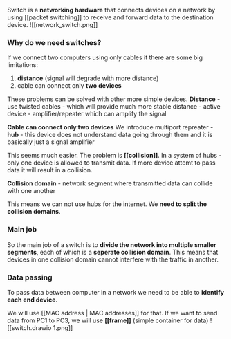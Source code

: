 Switch is a **networking hardware** that connects devices on a network by using [[packet switching]] to receive and forward data to the destination device.
![[network_switch.png]]

### Why do we need switches?
If we connect two computers using only cables it there are some big limitations:
1. **distance** (signal will degrade with more distance)
2. cable can connect only **two devices**

These problems can be solved with other more simple devices. 
**Distance**
	- use twisted cables - which will provide much more stable distance 
	- active device - amplifier/repeater which can amplify the signal

**Cable can connect only two devices**
	We introduce multiport repreater - **hub**
	- this device does not understand data going through them and it is basically just a signal amplifier

This seems much easier. The problem is **[[collision]]**. In a system of hubs - only one device is allowed to transmit data. If more device attemt to pass data it will result in a collision.

**Collision domain** - network segment where transmitted data can collide with one another

This means we can not use hubs for the internet. We **need to split the collision domains**.

### Main job
So the main job of a switch is to **divide the network into multiple smaller segments**, each of which is a **seperate collision domain**. This means that devices in one collision domain cannot interfere with the traffic in another.

### Data passing
To pass data between computer in a network we need to be able to **identify each end device**.

We will use [[MAC address | MAC addresses]] for that. 
If we want to send data from PC1 to PC3, we will use **[[frame]]** (simple container for data)
![[switch.drawio 1.png]]

